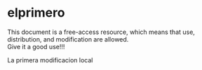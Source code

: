 # elprimero
This document is a free-access resource, which means that use, distribution, and modification are allowed.  
Give it a good use!!!  

La primera modificacion local
